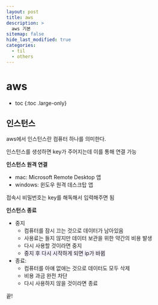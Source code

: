 ```yaml
---
layout: post
title: aws
description: >
  aws 기본
sitemap: false
hide_last_modified: true
categories:
  - til
  - others
---
```


# aws

* toc
{:toc .large-only}

## 인스턴스

aws에서 인스턴스란 컴퓨터 하나를 의미한다.

인스턴스를 생성하면 key가 주어지는데 이를 통해 연결 가능


**인스턴스 원격 연결**

- mac: Microsoft Remote Desktop 앱
- windows: 윈도우 원격 데스크탑 앱

접속시 비밀번호는 key를 해독해서 입력해주면 됨

**인스턴스 종료**

- 중지
  - 컴퓨터를 잠시 끄는 것으로 데이터가 남아있음
  - 사용료는 들지 않지만 데이터 보관을 위한 약간의 비용 발생
  - 다시 사용할 것이라면 중지
  - <span style='background-color: #f5f0ff'>중지 후 다시 시작하게 되면 ip가 바뀜</span>
- 종료:
  - 컴퓨터를 아얘 없애는 것으로 데이터도 모두 삭제
  - 비용 과금 완전 차단
  - 다시 사용하지 않을 것이라면 종료


끝!